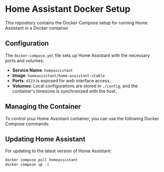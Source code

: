 # Home Assistant Docker Setup

This repository contains the Docker Compose setup for running Home Assistant in a Docker container.

## Configuration

The `docker-compose.yml` file sets up Home Assistant with the necessary ports and volumes:

- **Service Name**: `homeassistant`
- **Image**: `homeassistant/home-assistant:stable`
- **Ports**: `8123` is exposed for web interface access.
- **Volumes**: Local configurations are stored in `./config`, and the container's timezone is synchronized with the host.

## Managing the Container

To control your Home Assistant container, you can use the following Docker Compose commands:

## Updating Home Assistant
For updating to the latest version of Home Assistant:

```sh
docker compose pull homeassistant
docker compose up -d
```